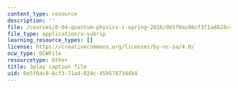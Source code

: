 ```yaml
---
content_type: resource
description: ''
file: /courses/8-04-quantum-physics-i-spring-2016/0e5f0ac86cf371ad824c45b5787344b4_lWTUcojZ_gQ.srt
file_type: application/x-subrip
learning_resource_types: []
license: https://creativecommons.org/licenses/by-nc-sa/4.0/
ocw_type: OCWFile
resourcetype: Other
title: 3play caption file
uid: 0e5f0ac8-6cf3-71ad-824c-45b5787344b4
---
```

